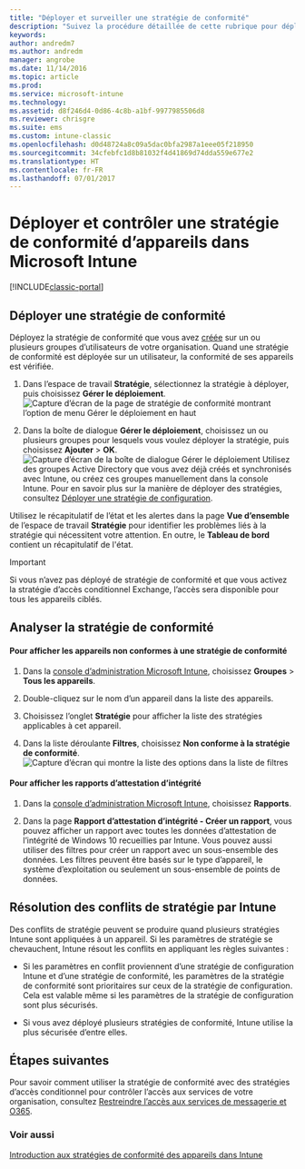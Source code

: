 ```yaml
---
title: "Déployer et surveiller une stratégie de conformité"
description: "Suivez la procédure détaillée de cette rubrique pour déployer et surveiller une stratégie de conformité d’appareil."
keywords: 
author: andredm7
ms.author: andredm
manager: angrobe
ms.date: 11/14/2016
ms.topic: article
ms.prod: 
ms.service: microsoft-intune
ms.technology: 
ms.assetid: d8f246d4-0d86-4c8b-a1bf-9977985506d8
ms.reviewer: chrisgre
ms.suite: ems
ms.custom: intune-classic
ms.openlocfilehash: d0d48724a8c09a5dac0bfa2987a1eee05f218950
ms.sourcegitcommit: 34cfebfc1d8b81032f4d41869d74dda559e677e2
ms.translationtype: HT
ms.contentlocale: fr-FR
ms.lasthandoff: 07/01/2017
---
```

# <a name="deploy-and-monitor-a-device-compliance-policy-in-microsoft-intune"></a>Déployer et contrôler une stratégie de conformité d’appareils dans Microsoft Intune

[!INCLUDE[classic-portal](../includes/classic-portal.md)]

## <a name="deploy-a-compliance-policy"></a>Déployer une stratégie de conformité
Déployez la stratégie de conformité que vous avez [créée](create-a-device-compliance-policy-in-microsoft-intune.md) sur un ou plusieurs groupes d’utilisateurs de votre organisation. Quand une stratégie de conformité est déployée sur un utilisateur, la conformité de ses appareils est vérifiée.

1.  Dans l’espace de travail **Stratégie**, sélectionnez la stratégie à déployer, puis choisissez **Gérer le déploiement**.
![Capture d’écran de la page de stratégie de conformité montrant l’option de menu Gérer le déploiement en haut](./media/intune-sa-3c-deploy-compliance-policy2.png)

2.  Dans la boîte de dialogue **Gérer le déploiement**, choisissez un ou plusieurs groupes pour lesquels vous voulez déployer la stratégie, puis choisissez **Ajouter** > **OK**.
![Capture d’écran de la boîte de dialogue Gérer le déploiement](./media/intune-sa-3d-deploy-compliance-policy3-Manage.png) Utilisez des groupes Active Directory que vous avez déjà créés et synchronisés avec Intune, ou créez ces groupes manuellement dans la console Intune. Pour en savoir plus sur la manière de déployer des stratégies, consultez [Déployer une stratégie de configuration](manage-settings-and-features-on-your-devices-with-microsoft-intune-policies.md).

Utilisez le récapitulatif de l’état et les alertes dans la page **Vue d’ensemble** de l’espace de travail **Stratégie** pour identifier les problèmes liés à la stratégie qui nécessitent votre attention. En outre, le **Tableau de bord** contient un récapitulatif de l'état.

> [!IMPORTANT]
> Si vous n’avez pas déployé de stratégie de conformité et que vous activez la stratégie d’accès conditionnel Exchange, l’accès sera disponible pour tous les appareils ciblés.

## <a name="monitor-the-compliance-policy"></a>Analyser la stratégie de conformité

#### <a name="to-view-devices-that-do-not-conform-to-a-compliance-policy"></a>Pour afficher les appareils non conformes à une stratégie de conformité

1.  Dans la [console d’administration Microsoft Intune](https://manage.microsoft.com), choisissez **Groupes** > **Tous les appareils**.

2.  Double-cliquez sur le nom d’un appareil dans la liste des appareils.

3.  Choisissez l’onglet **Stratégie** pour afficher la liste des stratégies applicables à cet appareil.

4.  Dans la liste déroulante **Filtres**, choisissez **Non conforme à la stratégie de conformité**.
![Capture d’écran qui montre la liste des options dans la liste de filtres](./media/intune-sa-3e-view-device-noncompliance.png)

#### <a name="to-view-the-health-attestation-reports"></a>Pour afficher les rapports d’attestation d’intégrité

1.  Dans la [console d’administration Microsoft Intune](https://manage.microsoft.com), choisissez **Rapports**.

2.  Dans la page **Rapport d’attestation d’intégrité - Créer un rapport**, vous pouvez afficher un rapport avec toutes les données d’attestation de l’intégrité de Windows 10 recueillies par Intune. Vous pouvez aussi utiliser des filtres pour créer un rapport avec un sous-ensemble des données. Les filtres peuvent être basés sur le type d’appareil, le système d’exploitation ou seulement un sous-ensemble de points de données.

## <a name="how-intune-resolves-policy-conflicts"></a>Résolution des conflits de stratégie par Intune
Des conflits de stratégie peuvent se produire quand plusieurs stratégies Intune sont appliquées à un appareil. Si les paramètres de stratégie se chevauchent, Intune résout les conflits en appliquant les règles suivantes :

-   Si les paramètres en conflit proviennent d’une stratégie de configuration Intune et d’une stratégie de conformité, les paramètres de la stratégie de conformité sont prioritaires sur ceux de la stratégie de configuration. Cela est valable même si les paramètres de la stratégie de configuration sont plus sécurisés.

-   Si vous avez déployé plusieurs stratégies de conformité, Intune utilise la plus sécurisée d’entre elles.

## <a name="next-steps"></a>Étapes suivantes
Pour savoir comment utiliser la stratégie de conformité avec des stratégies d’accès conditionnel pour contrôler l’accès aux services de votre organisation, consultez [Restreindre l’accès aux services de messagerie et O365](restrict-access-to-email-and-o365-services-with-microsoft-intune.md).


### <a name="see-also"></a>Voir aussi
[Introduction aux stratégies de conformité des appareils dans Intune](introduction-to-device-compliance-policies-in-microsoft-intune.md)
